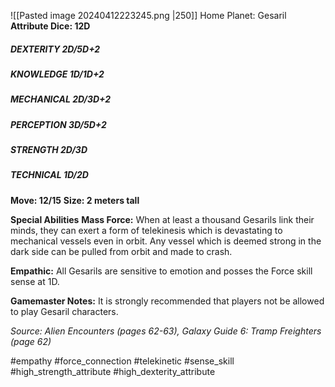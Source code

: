 ![[Pasted image 20240412223245.png |250]]
Home Planet: Gesaril
**Attribute Dice: 12D**
##### DEXTERITY 2D/5D+2
##### KNOWLEDGE 1D/1D+2
##### MECHANICAL 2D/3D+2
##### PERCEPTION 3D/5D+2
##### STRENGTH 2D/3D
##### TECHNICAL 1D/2D
**Move: 12/15**
**Size: 2 meters tall**

**Special Abilities**
**Mass Force:** When at least a thousand Gesarils link their minds, they can exert a form of telekinesis which is devastating to mechanical vessels even in orbit. Any vessel which is deemed strong in the dark side can be pulled from orbit and made to crash.

**Empathic:** All Gesarils are sensitive to emotion and posses the Force skill sense at 1D.

**Gamemaster Notes:** It is strongly recommended that players not be allowed to play Gesaril characters.

*Source: Alien Encounters (pages 62-63), Galaxy Guide 6: Tramp Freighters (page 62)*

#empathy #force_connection #telekinetic 
#sense_skill #high_strength_attribute #high_dexterity_attribute 